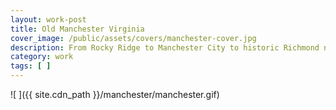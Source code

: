 ```yaml
---
layout: work-post
title: Old Manchester Virginia
cover_image: /public/assets/covers/manchester-cover.jpg
description: From Rocky Ridge to Manchester City to historic Richmond neighborhood, Manchester has a rich history that brings life to Richmond, VA's southern side. This content is curated from The Valentine on Google's Cultural Institute site. 
category: work
tags: [ ]
---
```


![ ]({{ site.cdn_path }}/manchester/manchester.gif)
